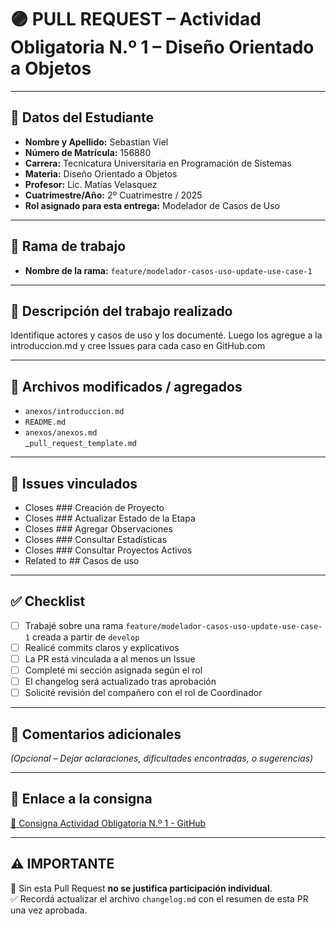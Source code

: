 # 🟣 PULL REQUEST – Actividad Obligatoria N.º 1 – Diseño Orientado a Objetos

---

## 📌 Datos del Estudiante

- **Nombre y Apellido:** Sebastian Viel
- **Número de Matrícula:** 156880
- **Carrera:** Tecnicatura Universitaria en Programación de Sistemas  
- **Materia:** Diseño Orientado a Objetos  
- **Profesor:** Lic. Matías Velasquez  
- **Cuatrimestre/Año:** 2º Cuatrimestre / 2025  
- **Rol asignado para esta entrega:** Modelador de Casos de Uso 

---

## 📂 Rama de trabajo

- **Nombre de la rama:** `feature/modelador-casos-uso-update-use-case-1`  

---

## 📝 Descripción del trabajo realizado

Identifique actores y casos de uso y los documenté. Luego los agregue a la introduccion.md y cree Issues para cada caso en GitHub.com

---

## 🔗 Archivos modificados / agregados

- `anexos/introduccion.md` 
- `README.md`  
- `anexos/anexos.md`  
_`pull_request_template.md`

---

## 🔗 Issues vinculados

- Closes ### Creación de Proyecto
- Closes ### Actualizar Estado de la Etapa
- Closes ### Agregar Observaciones
- Closes ### Consultar Estadísticas
- Closes ### Consultar Proyectos Activos 
- Related to ## Casos de uso

---

## ✅ Checklist

- [ ] Trabajé sobre una rama `feature/modelador-casos-uso-update-use-case-1` creada a partir de `develop`
- [ ] Realicé commits claros y explicativos
- [ ] La PR está vinculada a al menos un Issue
- [ ] Completé mi sección asignada según el rol
- [ ] El changelog será actualizado tras aprobación
- [ ] Solicité revisión del compañero con el rol de Coordinador

---

## 🧠 Comentarios adicionales

_(Opcional – Dejar aclaraciones, dificultades encontradas, o sugerencias)_

---

## 🧾 Enlace a la consigna

[📄 Consigna Actividad Obligatoria N.º 1 - GitHub](https://github.com/TuUsuario/SistemaProductoraVideos/blob/main/anexos/introduccion.md)

---

## ⚠ IMPORTANTE

🚫 Sin esta Pull Request **no se justifica participación individual**.  
✅ Recordá actualizar el archivo `changelog.md` con el resumen de esta PR una vez aprobada.
